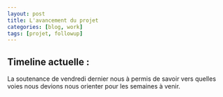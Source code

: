 ```yaml
---
layout: post
title: L'avancement du projet
categories: [blog, work]
tags: [projet, followup]
---
```



## Timeline actuelle : 

La soutenance de vendredi dernier nous à permis de savoir vers quelles voies nous devions nous orienter pour les semaines à venir.

<!-- readmore -->
